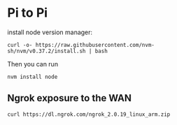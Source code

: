 # Pi to Pi

install node version manager:

```
curl -o- https://raw.githubusercontent.com/nvm-sh/nvm/v0.37.2/install.sh | bash
```

Then you can run 

```
nvm install node
```

## Ngrok exposure to the WAN

```
curl https://dl.ngrok.com/ngrok_2.0.19_linux_arm.zip
```
